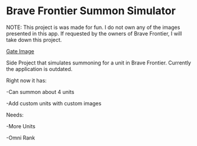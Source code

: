 # Brave Frontier Summon Simulator
NOTE: This project is was made for fun. I do not own any of the images presented in this app. If requested by the owners of Brave Frontier, 
I will take down this project.

[Gate Image](images/Gate_Screen.png)

Side Project that simulates summoning for a unit in Brave Frontier. Currently the application is outdated.

Right now it has:

-Can summon about 4 units

-Add custom units with custom images

Needs:

-More Units

-Omni Rank
